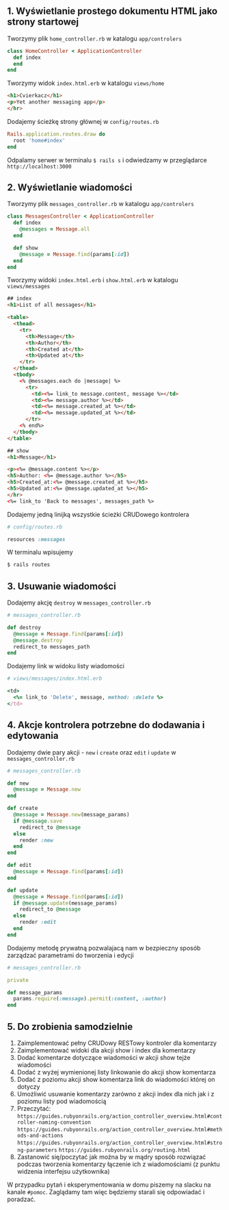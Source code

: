 ## 1. Wyświetlanie prostego dokumentu HTML jako strony startowej
Tworzymy plik `home_controller.rb` w katalogu `app/controlers`

```ruby
class HomeController < ApplicationController
  def index
  end
end
```

Tworzymy widok `index.html.erb` w katalogu `views/home`


```html
<h1>Cvierkacz</h1>
<p>Yet another messaging app</p>
</hr>
```

Dodajemy ścieżkę strony głównej w `config/routes.rb`

```ruby
Rails.application.routes.draw do
  root 'home#index'
end
```

Odpalamy serwer w terminalu `$ rails s` i odwiedzamy w przeglądarce `http://localhost:3000`

## 2. Wyświetlanie wiadomości

Tworzymy plik `messages_controller.rb` w katalogu `app/controlers`

```ruby
class MessagesController < ApplicationController
  def index
    @messages = Message.all
  end

  def show
    @message = Message.find(params[:id])
  end
end
```

Tworzymy widoki `index.html.erb` i `show.html.erb` w katalogu `views/messages`

```html
## index
<h1>List of all messages</h1>

<table>
  <thead>
    <tr>
      <th>Message</th>
      <th>Author</th>
      <th>Created at</th>
      <th>Updated at</th>
    </tr>
  </thead>
  <tbody>
    <% @messages.each do |message| %>
      <tr>
        <td><%= link_to message.content, message %></td>
        <td><%= message.author %></td>
        <td><%= message.created_at %></td>
        <td><%= message.updated_at %></td>
      </tr>
    <% end%>
  </tbody>
</table>

## show
<h1>Message</h1>

<p><%= @message.content %></p>
<h5>Author: <%= @message.author %></h5>
<h5>Created_at:<%= @message.created_at %></h5>
<h5>Updated at:<%= @message.updated_at %></h5>
</hr>
<%= link_to 'Back to messages', messages_path %>
```

Dodajemy jedną linijką wszystkie ścieżki CRUDowego kontrolera

```ruby
# config/routes.rb

resources :messages
```

W terminalu wpisujemy

```sh
$ rails routes
```

## 3. Usuwanie wiadomości

Dodajemy akcję `destroy` w `messages_controller.rb`

```ruby
# messages_controller.rb

def destroy
  @message = Message.find(params[:id])
  @message.destroy
  redirect_to messages_path
end
```

Dodajemy link w widoku listy wiadomości

```ruby
# views/messages/index.html.erb

<td>
  <%= link_to 'Delete', message, method: :delete %>
</td>
```

## 4. Akcje kontrolera potrzebne do dodawania i edytowania

Dodajemy dwie pary akcji - `new` i `create` oraz `edit` i `update` w `messages_controller.rb`

```ruby
# messages_controller.rb

def new
  @message = Message.new
end

def create
  @message = Message.new(message_params)
  if @message.save
    redirect_to @message
  else
    render :new
  end
end

def edit
  @message = Message.find(params[:id])
end

def update
  @message = Message.find(params[:id])
  if @message.update(message_params)
    redirect_to @message
  else
    render :edit
  end
end
```

Dodajemy metodę prywatną pozwalajacą nam w bezpieczny sposób zarządzać parametrami do tworzenia i edycji

```ruby
# messages_controller.rb

private

def message_params
  params.require(:message).permit(:content, :author)
end
```

## 5. Do zrobienia samodzielnie
1. Zaimplementować pełny CRUDowy RESTowy kontroler dla komentarzy
2. Zaimplementować widoki dla akcji show i index dla komentarzy
3. Dodać komentarze dotyczące wiadomości w akcji show tejże wiadomości
4. Dodać z wyżej wymienionej listy linkowanie do akcji show komentarza
5. Dodać z poziomu akcji show komentarza link do wiadomości której on dotyczy
7. Umożliwić usuwanie komentarzy zarówno z akcji index dla nich jak i z poziomu listy pod wiadomością
8. Przeczytać:
`https://guides.rubyonrails.org/action_controller_overview.html#controller-naming-convention`
`https://guides.rubyonrails.org/action_controller_overview.html#methods-and-actions`
`https://guides.rubyonrails.org/action_controller_overview.html#strong-parameters`
`https://guides.rubyonrails.org/routing.html`
9. Zastanowić się/poczytać jak można by w mądry sposób rozwiązać podczas tworzenia komentarzy łączenie ich z wiadomościami (z punktu widzenia interfejsu użytkownika)

W przypadku pytań i eksperymentowania w domu piszemy na slacku na kanale `#pomoc`. Zaglądamy tam więc będziemy starali się odpowiadać i poradzać.
